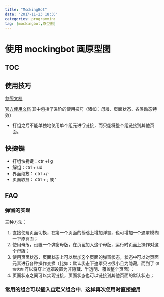 ```yaml
---
title: "MockingBot"
date: "2017-11-23 18:33"
categories: programming
tag: [mockingbot,原型图]
---
```


#  使用 mockingbot 画原型图

## TOC



## 使用技巧

[参照文档][1ad0f896]

  [1ad0f896]: https://modao.cc/posts/1789 "使用窍门"

[官方使用文档][70cfa3a0] 其中包括了进阶的使用技巧（诸如：母版、页面状态、各类动态特效）

  [70cfa3a0]: https://pro.modao.cc/tutorials/%E4%BD%BF%E7%94%A8%E7%8A%B6%E6%80%81%E5%88%B6%E4%BD%9CFAB%E6%95%88%E6%9E%9C "MockingBott Turious"

- 打组之后不能单独地使用单个组元进行链接，而只能将整个组链接到其他页面。

## 快捷键

- 打组快捷键：ctr +l g
- 解组：ctrl + ud
- 界面缩放： ctrl  +/-
- 页面收展： ctrl +  ; 或 '

## FAQ

### 弹窗的实现

三种方法：
1. 直接使用页面切换，在第一个页面的基础上增加弹窗，也可增加一个遮罩模糊一下原页面；
2. 使用母版，设置一个弹窗母版，在页面加入这个母版，运行时页面上操作对这个母版；
3. 使用页面状态，页面状态上可以增加这个页面的弹窗状态，状态中可以对页面元素进行各种操作变换（比如：默认状态下遮罩只占很小且为隐藏，而到了 `弹窗状态` 可以将穿上遮罩设置为非隐藏、半透明、覆盖整个页面）；
  1. 页面状态之间可以实现链接，页面状态也可以链接到其他页面的默认状态；

### 常用的组合可以插入自定义组合中，这样再次使用时直接搬用
